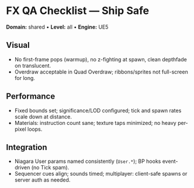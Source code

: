 # FX QA Checklist — Ship Safe
**Domain:** shared • **Level:** all • **Engine:** UE5
## Visual
- No first-frame pops (warmup), no z-fighting at spawn, clean depthfade on translucent.
- Overdraw acceptable in Quad Overdraw; ribbons/sprites not full-screen for long.
## Performance
- Fixed bounds set; significance/LOD configured; tick and spawn rates scale down at distance.
- Materials: instruction count sane; texture taps minimized; no heavy per-pixel loops.
## Integration
- Niagara User params named consistently (`User.*`); BP hooks event-driven (no Tick spam).
- Sequencer cues align; sounds timed; multiplayer: client-safe spawns or server auth as needed.
